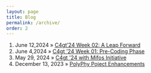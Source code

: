 ```yaml
---
layout: page
title: Blog
permalink: /archive/
order: 2
---
```


1. June 12,2024 » [C4gt’24 Week 02: A Leap Forward](https://medium.com/@abhinavkumar130503/c4gt24-week-02-a-leap-forward-0f07a77f7a1e)
2. June 4,2024 » [C4gt ’24 Week 01: Pre-Coding Phase](https://medium.com/@abhinavkumar130503/c4gt24-week-01-pre-coding-phase-dc9e4668cd71)
3. May 29, 2024 » [C4gt '24 with Mifos Initiative](https://medium.com/@abhinavkumar130503/c4gt-24-with-mifos-initiative-5fc8428f5ee3)
4. December 13, 2023 » [PolyPhy Poject Enhancements](https://medium.com/@abhinavkumar130503/polyphy-hub-enhancements-217e3f61b837)
